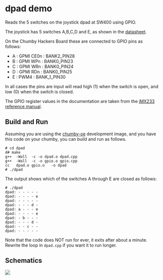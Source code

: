 dpad demo
=========

Reads the 5 switches on the joystick dpad at SW400
using GPIO.  

The joystick has 5 switches A,B,C,D and E, as
shown in the [datasheet](http://clearwater.github.com/chumby-oe/resources/ATR0000CE9.pdf).

On the Chumby Hackers Board these are connected to GPIO pins as follows:

 - A : GPMI CE0n : BANK2_PIN28
 - B : GPMI WPn : BANK0_PIN23
 - C : GPMI WRn : BANK0_PIN24
 - D : GPMI RDn : BANK0_PIN25
 - E : PWM4 : BANK_1_PIN30

In all cases the pins are input will read high (1) when 
the switch is open, and low (0) when the switch is closed.

The GPIO register values in the documentation are taken from the
[iMX233 reference manual](http://www.freescale.com/files/dsp/doc/ref_manual/IMX23RM.pdf).

Build and Run
-------------
Assuming you are using the [chumby-oe](https://github.com/clearwater/chumby-oe) development image, and you have this code on your chumby, you can build and run as follows.

```
# cd dpad
d# make
g++  -Wall  -c -o dpad.o dpad.cpp
g++  -Wall  -c -o gpio.o gpio.cpp
cc   dpad.o gpio.o   -o dpad
# ./dpad
```

The output shows which of the switches A through E are closed
as follows:

```
# ./dpad
dpad: - - - - -
dpad: - - - - e
dpad: - - - - -
dpad: - - - d -
dpad: a - - - e
dpad: - - - - e
dpad: - b - - -
dpad: - - - d -
dpad: - - c - -
dpad: - - - - -
```

Note that the code does NOT run for ever, it exits after about a minute.
Rewrite the loop in ```dpad.cpp``` if you want it to run longer.

Schematics
----------
<img src="/clearwater/chumby-sampler/raw/master/images/dpad-schematics.png" />

